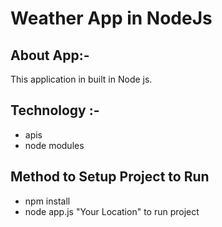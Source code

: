 # Weather App in NodeJs

## About App:- 
  This application in built in Node js.
  
## Technology :-
- apis
- node modules

## Method to Setup Project to Run
- npm install
- node app.js "Your Location" to run project
